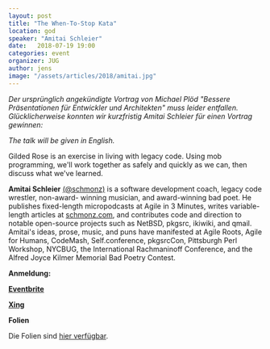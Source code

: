 ```yaml
---
layout: post
title: "The When-To-Stop Kata"
location: god
speaker: "Amitai Schleier"
date:   2018-07-19 19:00
categories: event
organizer: JUG
author: jens
image: "/assets/articles/2018/amitai.jpg"
---
```


_Der ursprünglich angekündigte Vortrag von Michael Plöd "Bessere Präsentationen für Entwickler und Architekten" muss leider entfallen.
Glücklicherweise konnten wir kurzfristig Amitai Schleier für einen Vortrag gewinnen:_ 

_The talk will be given in English._

Gilded Rose is an exercise in living with legacy code. 
Using mob programming, we'll work together as safely and quickly as we can, then discuss what we've learned.

**Amitai Schleier** [(@schmonz)](http://twitter.com/schmonz) is a software development coach, legacy code wrestler, non-award- winning musician, and award-winning bad poet. 
He publishes fixed-length micropodcasts at Agile in 3 Minutes, writes variable-length articles at [schmonz.com](https://schmonz.com/), and contributes code and direction to notable open-source projects such as NetBSD, pkgsrc, ikiwiki, and qmail. 
Amitai's ideas, prose, music, and puns have manifested at Agile Roots, Agile for Humans, CodeMash, Self.conference, pkgsrcCon, Pittsburgh Perl Workshop, NYCBUG, the International Rachmaninoff Conference, and the Alfred Joyce Kilmer Memorial Bad Poetry Contest.


**Anmeldung:**

[**Eventbrite**](https://www.eventbrite.de/e/bessere-prasentationen-fur-entwickler-und-architekten-tickets-47253072211)

[**Xing**](https://www.xing.com/events/bessere-prasentationen-entwickler-architekten-1958799)

**Folien**

Die Folien sind [hier verfügbar](https://schmonz.com/2018/07/19/jug-ostfalen-braunschweig-july-2018-when-to-stop-kata/slides/).

